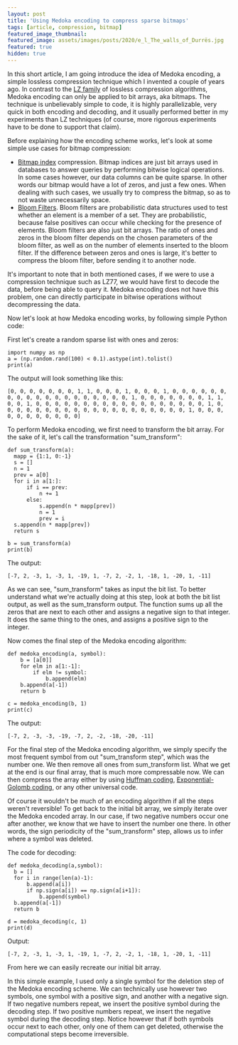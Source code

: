```yaml
---
layout: post
title: 'Using Medoka encoding to compress sparse bitmaps'
tags: [article, compression, bitmap]
featured_image_thumbnail:
featured_image: assets/images/posts/2020/e_l_The_walls_of_Durrës.jpg
featured: true
hidden: true
---
```


In this short article, I am going introduce the idea of Medoka encoding, a simple lossless compression technique which I invented a couple of years ago. In contrast to the [LZ family](https://en.wikipedia.org/wiki/LZ77_and_LZ78) of lossless compression algorithms, Medoka encoding can only be applied to bit arrays, aka bitmaps. The technique is unbelievably simple to code, it is highly parallelizable, very quick in both encoding and decoding, and it usually performed better in my experiments than LZ techniques (of course, more rigorous experiments have to be done to support that claim).

Before explaining how the encoding scheme works, let's look at some simple use cases for bitmap compression:
* [Bitmap index](https://en.wikipedia.org/wiki/Bitmap_index#Compression) compression. Bitmap indices are just bit arrays used in databases to answer queries by performing bitwise logical operations. In some cases however, our data columns can be quite sparse. In other words our bitmap would have a lot of zeros, and just a few ones. When dealing with such cases, we usually try to compress the bitmap, so as to not waste unnecessarily space.
* [Bloom Filters](https://en.wikipedia.org/wiki/Bloom_filter). Bloom filters are probabilistic data structures used to test whether an element is a member of a set. They are probabilistic, because false positives can occur while checking for the presence of elements. Bloom filters are also just bit arrays. The ratio of ones and zeros in the bloom filter depends on the chosen parameters of the bloom filter, as well as on the number of elements inserted to the bloom filter. If the difference between zeros and ones is large, it's better to compress the bloom filter, before sending it to another node.

It's important to note that in both mentioned cases, if we were to use a compression technique such as LZ77, we would have first to decode the data, before being able to query it. Medoka encoding does not have this problem, one  can directly participate in bitwise operations without decompressing the data.

Now let's look at how Medoka encoding works, by following simple Python code:

First let's create a random sparse list with ones and zeros:

    import numpy as np
    a = (np.random.rand(100) < 0.1).astype(int).tolist()
    print(a)

The output will look something like this:

    [0, 0, 0, 0, 0, 0, 0, 1, 1, 0, 0, 0, 1, 0, 0, 0, 1, 0, 0, 0, 0, 0, 0, 0, 0, 0, 0, 0, 0, 0, 0, 0, 0, 0, 0, 0, 1, 0, 0, 0, 0, 0, 0, 0, 1, 1, 0, 0, 1, 0, 0, 0, 0, 0, 0, 0, 0, 0, 0, 0, 0, 0, 0, 0, 0, 0, 0, 1, 0, 0, 0, 0, 0, 0, 0, 0, 0, 0, 0, 0, 0, 0, 0, 0, 0, 0, 0, 0, 1, 0, 0, 0, 0, 0, 0, 0, 0, 0, 0, 0]

To perform Medoka encoding, we first need to transform the bit array. For the sake of it, let's call the transformation "sum_transform":

    def sum_transform(a):
      mapp = {1:1, 0:-1}
      s = []
      n = 1
      prev = a[0]
      for i in a[1:]:
          if i == prev:
              n += 1
          else:
              s.append(n * mapp[prev])
              n = 1
              prev = i
      s.append(n * mapp[prev])
      return s

    b = sum_transform(a)
    print(b)

The output:

    [-7, 2, -3, 1, -3, 1, -19, 1, -7, 2, -2, 1, -18, 1, -20, 1, -11]

As we can see, "sum_transform" takes as input the bit list. To better understand what we're actually doing at this step, look at both the bit list output, as well as the sum_transform output. The function sums up all the zeros that are next to each other and assigns a negative sign to that integer. It does the same thing to the ones, and assigns a positive sign to the integer.

Now comes the final step of the Medoka encoding algorithm:

    def medoka_encoding(a, symbol):
        b = [a[0]]
        for elm in a[1:-1]:
            if elm != symbol:
                b.append(elm)
        b.append(a[-1])
        return b

    c = medoka_encoding(b, 1)
    print(c)

The output:

    [-7, 2, -3, -3, -19, -7, 2, -2, -18, -20, -11]

For the final step of the Medoka encoding algorithm, we simply specify the most frequent symbol from out "sum_transform step", which was the number one. We then remove all ones from sum_transform list. What we get at the end is our final array, that is much more compressable now. We can then compress the array either by using [Huffman coding](https://en.wikipedia.org/wiki/Huffman_coding), [Exponential-Golomb coding](https://en.wikipedia.org/wiki/Exponential-Golomb_coding), or any other universal code.

Of course it wouldn't be much of an encoding algorithm if all the steps weren't reversible! To get back to the initial bit array, we simply iterate over the Medoka encoded array. In our case, if two negative numbers occur one after another, we know that we have to insert the number one there. In other words, the sign periodicity of the "sum_transform" step, allows us to infer where a symbol was deleted.

The code for decoding:

    def medoka_decoding(a,symbol):
      b = []
      for i in range(len(a)-1):
          b.append(a[i])
          if np.sign(a[i]) == np.sign(a[i+1]):
              b.append(symbol)
      b.append(a[-1])
      return b

    d = medoka_decoding(c, 1)
    print(d)

Output:

    [-7, 2, -3, 1, -3, 1, -19, 1, -7, 2, -2, 1, -18, 1, -20, 1, -11]

From here we can easily recreate our initial bit array.

In this simple example, I used only a single symbol for the deletion step of the Medoka encoding scheme. We can technically use however two symbols, one symbol with a positive sign, and another with a negative sign. If two negative numbers repeat, we insert the positive symbol during the decoding step. If two positive numbers repeat, we insert the negative symbol during the decoding step. Notice however that if both symbols occur next to each other, only one of them can get deleted, otherwise the computational steps become irreversible.
